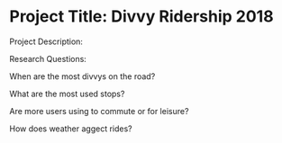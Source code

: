 # Project Title: Divvy Ridership 2018

Project Description:

Research Questions:

When are the most divvys on the road?

What are the most used stops?

Are more users using to commute or for leisure? 

How does weather aggect rides?
